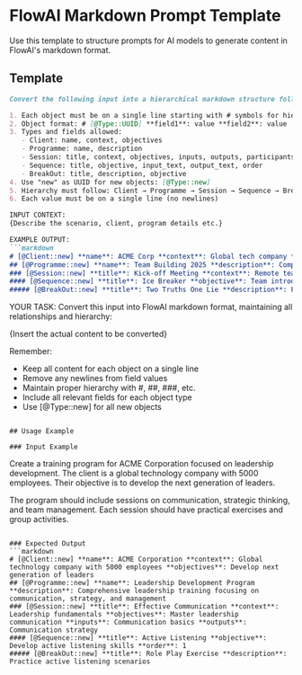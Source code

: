 # FlowAI Markdown Prompt Template

Use this template to structure prompts for AI models to generate content in FlowAI's markdown format.

## Template

```markdown
Convert the following input into a hierarchical markdown structure following these rules:

1. Each object must be on a single line starting with # symbols for hierarchy level
2. Object format: # [@Type::UUID] **field1**: value **field2**: value
3. Types and fields allowed:
   - Client: name, context, objectives
   - Programme: name, description
   - Session: title, context, objectives, inputs, outputs, participants, design_principles, deliverables
   - Sequence: title, objective, input_text, output_text, order
   - BreakOut: title, description, objective
4. Use "new" as UUID for new objects: [@Type::new]
5. Hierarchy must follow: Client → Programme → Session → Sequence → BreakOut
6. Each value must be on a single line (no newlines)

INPUT CONTEXT:
{Describe the scenario, client, program details etc.}

EXAMPLE OUTPUT:
```markdown
# [@Client::new] **name**: ACME Corp **context**: Global tech company **objectives**: Improve team collaboration
## [@Programme::new] **name**: Team Building 2025 **description**: Comprehensive team building program
### [@Session::new] **title**: Kick-off Meeting **context**: Remote team **objectives**: Set collaboration framework
#### [@Sequence::new] **title**: Ice Breaker **objective**: Team introduction **order**: 1
##### [@BreakOut::new] **title**: Two Truths One Lie **description**: Fun team activity
```

YOUR TASK:
Convert this input into FlowAI markdown format, maintaining all relationships and hierarchy:

{Insert the actual content to be converted}

Remember:
- Keep all content for each object on a single line
- Remove any newlines from field values
- Maintain proper hierarchy with #, ##, ###, etc.
- Include all relevant fields for each object type
- Use [@Type::new] for all new objects
```

## Usage Example

### Input Example
```
Create a training program for ACME Corporation focused on leadership development. 
The client is a global technology company with 5000 employees.
Their objective is to develop the next generation of leaders.

The program should include sessions on communication, strategic thinking, and team management.
Each session should have practical exercises and group activities.
```

### Expected Output
```markdown
# [@Client::new] **name**: ACME Corporation **context**: Global technology company with 5000 employees **objectives**: Develop next generation of leaders
## [@Programme::new] **name**: Leadership Development Program **description**: Comprehensive leadership training focusing on communication, strategy, and management
### [@Session::new] **title**: Effective Communication **context**: Leadership fundamentals **objectives**: Master leadership communication **inputs**: Communication basics **outputs**: Communication strategy
#### [@Sequence::new] **title**: Active Listening **objective**: Develop active listening skills **order**: 1
##### [@BreakOut::new] **title**: Role Play Exercise **description**: Practice active listening scenarios
```